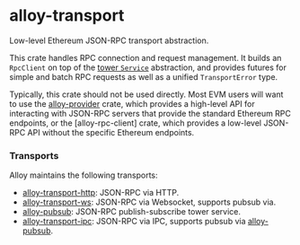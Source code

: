 # alloy-transport

<!-- TODO: More links and real doctests -->

Low-level Ethereum JSON-RPC transport abstraction.

This crate handles RPC connection and request management. It builds an
`RpcClient` on top of the [tower `Service`] abstraction, and provides
futures for simple and batch RPC requests as well as a unified `TransportError`
type.

Typically, this crate should not be used directly. Most EVM users will want to
use the [alloy-provider] crate, which provides a high-level API for interacting
with JSON-RPC servers that provide the standard Ethereum RPC endpoints, or the
[alloy-rpc-client] crate, which provides a low-level JSON-RPC API without the
specific Ethereum endpoints.

[alloy-provider]: https://docs.rs/alloy_provider/
[tower `Service`]: https://docs.rs/tower/latest/tower/trait.Service.html

### Transports

Alloy maintains the following transports:

- [alloy-transport-http]: JSON-RPC via HTTP.
- [alloy-transport-ws]: JSON-RPC via Websocket, supports pubsub via.
- [alloy-pubsub]: JSON-RPC publish-subscribe tower service.
- [alloy-transport-ipc]: JSON-RPC via IPC, supports pubsub via [alloy-pubsub].

[alloy-transport-http]: https://docs.rs/alloy_transport_http/
[alloy-transport-ws]: https://docs.rs/alloy_transport_ws/
[alloy-transport-ipc]: https://docs.rs/alloy_transport_ipc/
[alloy-pubsub]: https://docs.rs/alloy_pubsub/
